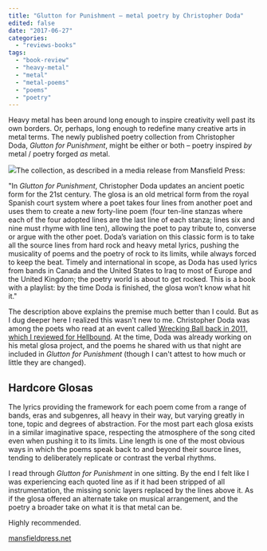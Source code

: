 ```yaml
---
title: "Glutton for Punishment – metal poetry by Christopher Doda"
edited: false
date: "2017-06-27"
categories:
  - "reviews-books"
tags:
  - "book-review"
  - "heavy-metal"
  - "metal"
  - "metal-poems"
  - "poems"
  - "poetry"
---
```


Heavy metal has been around long enough to inspire creativity well past its own borders. Or, perhaps, long enough to redefine many creative arts in metal terms. The newly published poetry collection from Christopher Doda, _Glutton for Punishment_, might be either or both – poetry inspired _by_ metal / poetry forged _as_ metal.

![](https://hellbound.ca/wp-content/uploads/2017/06/Doda-Glutton-for-Punishment.jpg)The collection, as described in a media release from Mansfield Press:

"In _Glutton for Punishment_, Christopher Doda updates an ancient poetic form for the 21st century. The glosa is an old metrical form from the royal Spanish court system where a poet takes four lines from another poet and uses them to create a new forty-line poem (four ten-line stanzas where each of the four adopted lines are the last line of each stanza; lines six and nine must rhyme with line ten), allowing the poet to pay tribute to, converse or argue with the other poet. Doda’s variation on this classic form is to take all the source lines from hard rock and heavy metal lyrics, pushing the musicality of poems and the poetry of rock to its limits, while always forced to keep the beat. Timely and international in scope, as Doda has used lyrics from bands in Canada and the United States to Iraq to most of Europe and the United Kingdom; the poetry world is about to get rocked. This is a book with a playlist: by the time Doda is finished, the glosa won’t know what hit it."

The description above explains the premise much better than I could. But as I dug deeper here I realized this wasn't new to me. Christopher Doda was among the poets who read at an event called [Wrecking Ball back in 2011, which I reviewed for Hellbound](https://hellbound.ca/2011/07/the-wrecking-ball-toronto-on-july-9-2011/). At the time, Doda was already working on his metal glosa project, and the poems he shared with us that night are included in _Glutton for Punishment_ (though I can't attest to how much or little they are changed).

## Hardcore Glosas

The lyrics providing the framework for each poem come from a range of bands, eras and subgenres, all heavy in their way, but varying greatly in tone, topic and degrees of abstraction. For the most part each glosa exists in a similar imaginative space, respecting the atmosphere of the song cited even when pushing it to its limits. Line length is one of the most obvious ways in which the poems speak back to and beyond their source lines, tending to deliberately replicate or contrast the verbal rhythms.

I read through _Glutton for Punishment_ in one sitting. By the end I felt like I was experiencing each quoted line as if it had been stripped of all instrumentation, the missing sonic layers replaced by the lines above it. As if the glosa offered an alternate take on musical arrangement, and the poetry a broader take on what it is that metal can be.

Highly recommended.

[mansfieldpress.net](http://mansfieldpress.net/)
